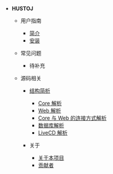 
- **HUSTOJ**

  - 用户指南
    - [简介](/README)
    - [安装](/Deploy)

  - 常见问题
    - 待补充

  - 源码相关
    - [结构简析](/Composition)
      - [Core 解析](/Composition?id=Core-解析)
      - [Web 解析](/Composition?id=Web-解析)
      - [Core 与 Web 的连接方式解析](/Composition?id=Core-与-Web-的连接方式解析)
      - [数据库解析](/Composition?id=数据库解析)
      - [LiveCD 解析](/Composition?id=LiveCD-解析)

    - 关于
      - [关于本项目](/About)
      - [贡献者](/Contributors)

